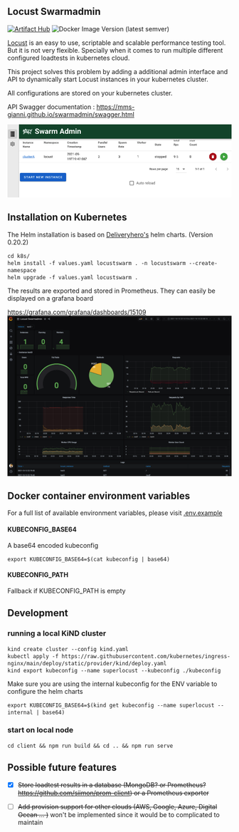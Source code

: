 
## Locust Swarmadmin

[![Artifact Hub](https://img.shields.io/endpoint?url=https://artifacthub.io/badge/repository/locust-swarmadmin)](https://artifacthub.io/packages/search?repo=locust-swarmadmin)
![Docker Image Version (latest semver)](https://img.shields.io/docker/v/gicara/swarmadmin?color=blue&sort=semver)

[Locust](https://www.locust.io) is an easy to use, scriptable and scalable performance testing tool. But it is not very flexible. Specially when it comes to run multiple different configured loadtests in kubernetes cloud. 

This project solves this problem by adding a additional admin interface and API to dynamically start Locust instances in your kubernetes cluster.

All configurations are stored on your kubernetes cluster. 

API Swagger documentation : https://mms-gianni.github.io/swarmadmin/swagger.html 

![Screenshot](docs/swarmadmin.png) 
## Installation on Kubernetes
The Helm installation is based on [Deliveryhero's](https://github.com/deliveryhero/helm-charts/tree/master/stable/locust) helm charts. (Version 0.20.2)

```
cd k8s/
helm install -f values.yaml locustswarm . -n locustswarm --create-namespace
helm upgrade -f values.yaml locustswarm .
```

The results are exported and stored in Prometheus. They can easily be displayed on a grafana board

https://grafana.com/grafana/dashboards/15109
![Screenshot](docs/grafana.png) 

## Docker container environment variables
For a full list of available environment variables, please visit [.env.example](.env.example)

#### KUBECONFIG_BASE64 
A base64 encoded kubeconfig 
```
export KUBECONFIG_BASE64=$(cat kubeconfig | base64)
```
#### KUBECONFIG_PATH
Fallback if KUBECONFIG_PATH is empty

## Development 
### running a local KiND cluster
```
kind create cluster --config kind.yaml
kubectl apply -f https://raw.githubusercontent.com/kubernetes/ingress-nginx/main/deploy/static/provider/kind/deploy.yaml
kind export kubeconfig --name superlocust --kubeconfig ./kubeconfig
```
Make sure you are using the internal kubeconfig for the ENV variable to configure the helm charts
```
export KUBECONFIG_BASE64=$(kind get kubeconfig --name superlocust --internal | base64)
```

### start on local node
```
cd client && npm run build && cd .. && npm run serve
```



## Possible future features
- [x] ~~Store loadtest results in a database (MongoDB? or Prometheus? https://github.com/siimon/prom-client) or a Prometheus exporter~~
- [ ] ~~Add provision support for other clouds (AWS, Google, Azure, Digital Ocean ... )~~ won't be implemented since it would be to complicated to maintain


